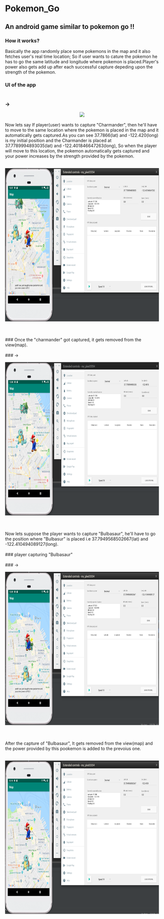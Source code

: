 # Pokemon_Go
## An android game similar to pokemon go  !!

### How it works?
Basically the app randomly place some pokemons in the map and it also fetches user's real time location; So if user wants to cature the pokemon he has to go the same latitude and longitude where pokemon is placed.Player's power also gets add up after each successful capture depeding upon the strength of the pokemon.
### UI of the app<br></br>
### ->
<p align="center">
<img src="pokemon1.png" height="500"/>
</p>
Now lets say If player(user) wants to capture "Charmander", then he'll have to move to the same location where the pokemon is placed in the map and it automatically gets captured.As you can see 37.7866(lat) and -122.420(long) is my initial position and the Charmander is placed at 37.7789994893035(lat) and -122.401846647263(long), So when the player will move to this location, the pokemon automatically gets captured and your power increases by the strength provided by the pokemon.<br></br>

<p align="center">
<img src="pokemon2.png" height="500"/>
</p>
<br></br>
### Once the "charmander" got captured, it gets removed from the view(map).
<br></br>
### ->

<p align="center">
<img src="pokemon3.png" height="500"/>
</p>
<br></br>
Now lets suppose the player wants to capture "Bulbasaur", he'll have to go the position where "Bulbasur" is placed i.e 37.7949568502667(lat) and -122.410494089127(long).
<br></br>
### player capturing "Bulbasaur"<br></br>
### ->
<p align="center">
  <img src="pokemon4.png" height="500"/>
  </p>
<br></br>
After the capture of "Bulbasaur", It gets removed from the view(map) and the power provided by this pookemon is added to the prevoius one.
<br></br>
<p align="center">
  <img src="pokemon5.png" height="500"/>
  </p>
